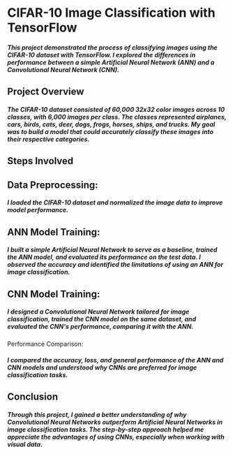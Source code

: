 # CIFAR-10 Image Classification with TensorFlow
##### This project demonstrated the process of classifying images using the CIFAR-10 dataset with TensorFlow. I explored the differences in performance between a simple Artificial Neural Network (ANN) and a Convolutional Neural Network (CNN).
## Project Overview
##### The CIFAR-10 dataset consisted of 60,000 32x32 color images across 10 classes, with 6,000 images per class. The classes represented airplanes, cars, birds, cats, deer, dogs, frogs, horses, ships, and trucks. My goal was to build a model that could accurately classify these images into their respective categories.
## Steps Involved
## Data Preprocessing:
##### I loaded the CIFAR-10 dataset and normalized the image data to improve model performance.
## ANN Model Training:
##### I built a simple Artificial Neural Network to serve as a baseline, trained the ANN model, and evaluated its performance on the test data. I observed the accuracy and identified the limitations of using an ANN for image classification.
## CNN Model Training:
##### I designed a Convolutional Neural Network tailored for image classification, trained the CNN model on the same dataset, and evaluated the CNN's performance, comparing it with the ANN.
Performance Comparison:
##### I compared the accuracy, loss, and general performance of the ANN and CNN models and understood why CNNs are preferred for image classification tasks.
## Conclusion
##### Through this project, I gained a better understanding of why Convolutional Neural Networks outperform Artificial Neural Networks in image classification tasks. The step-by-step approach helped me appreciate the advantages of using CNNs, especially when working with visual data.
